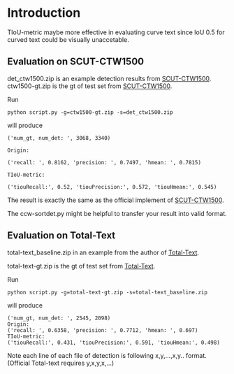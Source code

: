 # Introduction
  
  TIoU-metric maybe more effective in evaluating curve text since IoU 0.5 for curved text could be visually unaccetable.
  
## Evaluation on SCUT-CTW1500
det_ctw1500.zip is an example detection results from [SCUT-CTW1500](https://github.com/Yuliang-Liu/Curve-Text-Detector/tree/master/tools/ctw1500_evaluation). 
ctw1500-gt.zip is the gt of test set  from [SCUT-CTW1500](https://github.com/Yuliang-Liu/Curve-Text-Detector).

Run
  ```shell
  python script.py -g=ctw1500-gt.zip -s=det_ctw1500.zip
```
will produce 

```
('num_gt, num_det: ', 3068, 3340) 

Origin:

('recall: ', 0.8162, 'precision: ', 0.7497, 'hmean: ', 0.7815)

TIoU-metric:

('tiouRecall:', 0.52, 'tiouPrecision:', 0.572, 'tiouHmean:', 0.545)
```

The result is exactly the same as the official implement of [SCUT-CTW1500](https://github.com/Yuliang-Liu/Curve-Text-Detector/tree/master/tools/ctw1500_evaluation).

The ccw-sortdet.py might be helpful to transfer your result into valid format.

## Evaluation on Total-Text
total-text_baseline.zip in an example from the author of [Total-Text](https://github.com/cs-chan/Total-Text-Dataset).

total-text-gt.zip is the gt of test set from [Total-Text](https://github.com/cs-chan/Total-Text-Dataset).

Run
  ```shell
  python script.py -g=total-text-gt.zip -s=total-text_baseline.zip
```
will produce

```
('num_gt, num_det: ', 2545, 2098)
Origin:
('recall: ', 0.6358, 'precision: ', 0.7712, 'hmean: ', 0.697)
TIoU-metric:
('tiouRecall:', 0.431, 'tiouPrecision:', 0.591, 'tiouHmean:', 0.498)
```

Note each line of each file of detection is following x,y,...,x,y.. format. (Official Total-text requires y,x,y,x,...)

